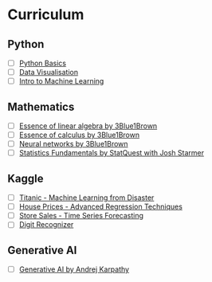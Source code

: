 # Curriculum

## Python
- [ ] [Python Basics](link)
- [ ] [Data Visualisation](link)
- [ ] [Intro to Machine Learning](link)

## Mathematics
- [ ] [Essence of linear algebra by 3Blue1Brown](link)
- [ ] [Essence of calculus by 3Blue1Brown](link)
- [ ] [Neural networks by 3Blue1Brown](link)
- [ ] [Statistics Fundamentals by StatQuest with Josh Starmer](link)

## Kaggle
- [ ] [Titanic - Machine Learning from Disaster](link)
- [ ] [House Prices - Advanced Regression Techniques](link)
- [ ] [Store Sales - Time Series Forecasting](link)
- [ ] [Digit Recognizer](link)

## Generative AI
- [ ] [Generative AI by Andrej Karpathy](link)
